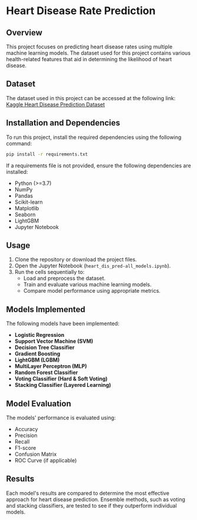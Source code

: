 # Heart Disease Rate Prediction

## Overview
This project focuses on predicting heart disease rates using multiple machine learning models. The dataset used for this project contains various health-related features that aid in determining the likelihood of heart disease.

## Dataset
The dataset used in this project can be accessed at the following link:
[Kaggle Heart Disease Prediction Dataset](https://www.kaggle.com/datasets/rishidamarla/heart-disease-prediction)

## Installation and Dependencies
To run this project, install the required dependencies using the following command:
```bash
pip install -r requirements.txt
```
If a requirements file is not provided, ensure the following dependencies are installed:
- Python (>=3.7)
- NumPy
- Pandas
- Scikit-learn
- Matplotlib
- Seaborn
- LightGBM
- Jupyter Notebook

## Usage
1. Clone the repository or download the project files.
2. Open the Jupyter Notebook (`heart_dis_pred-all_models.ipynb`).
3. Run the cells sequentially to:
   - Load and preprocess the dataset.
   - Train and evaluate various machine learning models.
   - Compare model performance using appropriate metrics.

## Models Implemented
The following models have been implemented:
- **Logistic Regression**
- **Support Vector Machine (SVM)**
- **Decision Tree Classifier**
- **Gradient Boosting**
- **LightGBM (LGBM)**
- **MultiLayer Perceptron (MLP)**
- **Random Forest Classifier**
- **Voting Classifier (Hard & Soft Voting)**
- **Stacking Classifier (Layered Learning)**

## Model Evaluation
The models' performance is evaluated using:
- Accuracy
- Precision
- Recall
- F1-score
- Confusion Matrix
- ROC Curve (if applicable)

## Results
Each model's results are compared to determine the most effective approach for heart disease prediction. Ensemble methods, such as voting and stacking classifiers, are tested to see if they outperform individual models.
